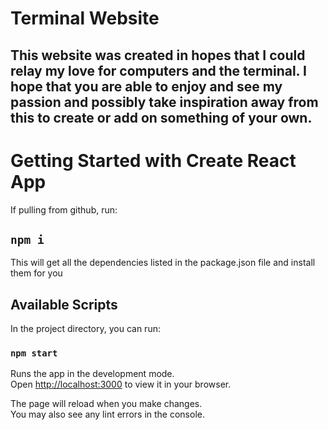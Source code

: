 # Terminal Website

## This website was created in hopes that I could relay my love for computers and the terminal.  I hope that you are able to enjoy and see my passion and possibly take inspiration away from this to create or add on something of your own. 


# Getting Started with Create React App

If pulling from github, run:

## `npm i`

This will get all the dependencies listed in the package.json file and install them for you

## Available Scripts

In the project directory, you can run:

### `npm start`

Runs the app in the development mode.\
Open [http://localhost:3000](http://localhost:3000) to view it in your browser.

The page will reload when you make changes.\
You may also see any lint errors in the console.
